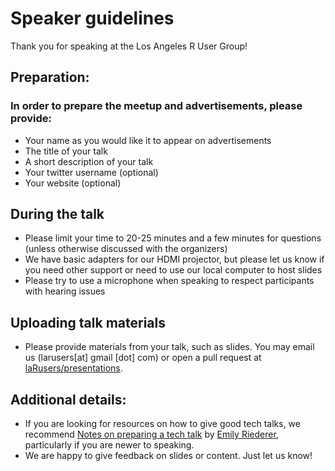 # Speaker guidelines

Thank you for speaking at the Los Angeles R User Group!

## Preparation:
### In order to prepare the meetup and advertisements, please provide:
* Your name as you would like it to appear on advertisements
* The title of your talk
* A short description of your talk
* Your twitter username (optional)
* Your website (optional)

## During the talk
* Please limit your time to 20-25 minutes and a few minutes for questions (unless otherwise discussed with the organizers)
* We have basic adapters for our HDMI projector, but please let us know if you need other support or need to use our local computer to host slides
* Please try to use a microphone when speaking to respect participants with hearing issues

## Uploading talk materials
* Please provide materials from your talk, such as slides. You may email us (larusers[at] gmail [dot] com) or open a pull request at [laRusers/presentations](https://github.com/laRusers/presentations).

## Additional details:
* If you are looking for resources on how to give good tech talks, we recommend [Notes on preparing a tech talk](https://emilyriederer.netlify.com/post/writing-a-tech-talk/) by [Emily Riederer](https://emilyriederer.netlify.com/), particularly if you are newer to speaking.
* We are happy to give feedback on slides or content. Just let us know!
